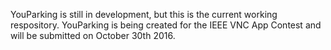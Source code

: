 YouParking is still in development, but this is the current working respository. YouParking is being created for the IEEE VNC App Contest
and will be submitted on October 30th 2016.
